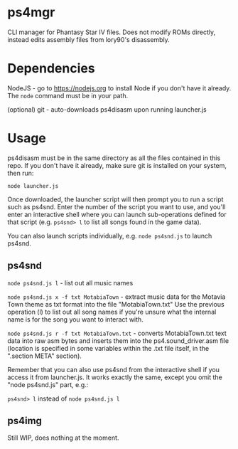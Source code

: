 # ps4mgr

CLI manager for Phantasy Star IV files. Does not modify ROMs directly, instead edits assembly files from lory90's disassembly.

# Dependencies

NodeJS - go to https://nodejs.org to install Node if you don't have it already. The ```node``` command must be in your path.

(optional) git - auto-downloads ps4disasm upon running launcher.js

# Usage

ps4disasm must be in the same directory as all the files contained in this repo. If you don't have it already, make sure git is installed on your system, then run:

```node launcher.js```

Once downloaded, the launcher script will then prompt you to run a script such as ps4snd. Enter the number of the script you want to use, and you'll enter an interactive shell where you can launch sub-operations defined for that script (e.g. ```ps4snd> l``` to list all songs found in the game data).

You can also launch scripts individually, e.g. ```node ps4snd.js``` to launch ps4snd.

## ps4snd

```node ps4snd.js l``` - list out all music names

```node ps4snd.js x -f txt MotabiaTown``` - extract music data for the Motavia Town theme as txt format into the file "MotabiaTown.txt" Use the previous operation (l) to list out all song names if you're unsure what the internal name is for the song you want to interact with.

```node ps4snd.js r -f txt MotabiaTown.txt``` - converts MotabiaTown.txt text data into raw asm bytes and inserts them into the ps4.sound_driver.asm file (location is specified in some variables within the .txt file itself, in the ".section META" section).

Remember that you can also use ps4snd from the interactive shell if you access it from launcher.js. It works exactly the same, except you omit the "node ps4snd.js" part, e.g.:

```ps4snd> l``` instead of ```node ps4snd.js l```

## ps4img

Still WIP, does nothing at the moment.
